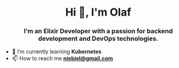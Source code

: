 <h1 align="center">Hi 👋, I'm Olaf</h1>
<h3 align="center">I'm an Elixir Developer with a passion for backend development and DevOps technologies.</h3>

- 🌱 I’m currently learning **Kubernetes**
- 📫 How to reach me **niebiel@gmail.com**

